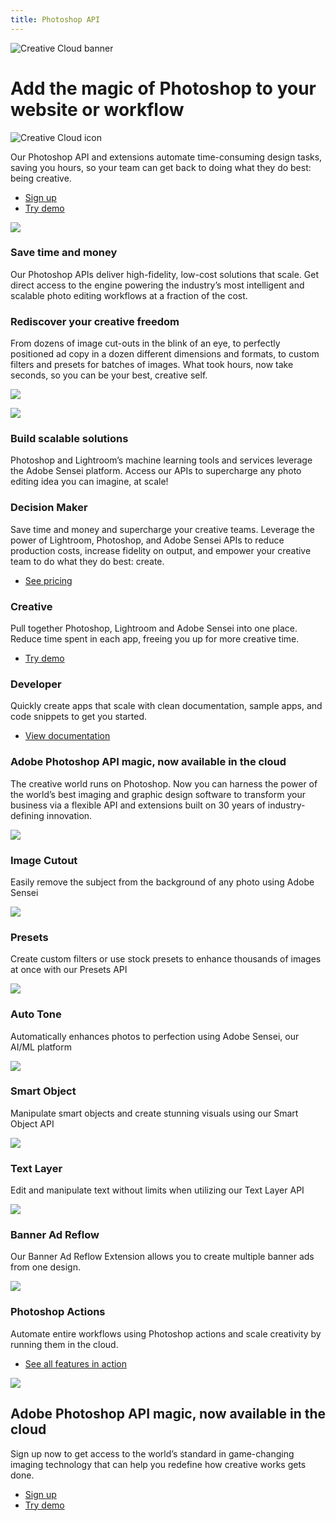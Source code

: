 ```yaml
---
title: Photoshop API 
---
```

 
<Hero slots="image, heading, icon, text, buttons" variant="halfwidth" />

![Creative Cloud banner](images/hero.png)

# Add the magic of Photoshop to your website or workflow

![Creative Cloud icon](https://adobe.io/shared/icons/ps_appicon_64.svg)

Our Photoshop API and extensions automate time-consuming design tasks, saving you hours, so your team can get back to doing what they do best: being creative. 

* [Sign up](signup.md?ref=signup)
* [Try demo](demo.md)


<TextBlock slots="image, heading, text" theme="lightest" />

![](images/save-time-and-money.png)

### Save time and money

Our Photoshop APIs deliver high-fidelity, low-cost solutions that scale. Get direct access to the engine powering the industry’s most intelligent and scalable photo editing workflows at a fraction of the cost.


<TextBlock slots="heading, text, image" theme="lightest" />

### Rediscover your creative freedom

From dozens of image cut-outs in the blink of an eye, to perfectly positioned ad copy in a dozen different dimensions and formats, to custom filters and presets for batches of images. What took hours, now take seconds, so you can be your best, creative self.

![](images/creative-freedom.png)


<TextBlock slots="image, heading, text" theme="lightest" />

![](images/scalable-solutions.png)

### Build scalable solutions

Photoshop and Lightroom’s machine learning tools and services leverage the Adobe Sensei platform. Access our APIs to supercharge any photo editing idea you can imagine, at scale!



<TextBlock slots="heading, text, buttons" width="33%" theme="lightest" isCentered />

### Decision Maker

Save time and money and supercharge your creative teams. Leverage the power of Lightroom, Photoshop, and Adobe Sensei APIs to reduce production costs, increase fidelity on output, and empower your creative team to do what they do best: create.

* [See pricing](pricing.md)



<TextBlock slots="heading, text, buttons" width="33%" theme="lightest" isCentered />

### Creative

Pull together Photoshop, Lightroom and Adobe Sensei into one place. Reduce time spent in each app, freeing you up for more creative time.

* [Try demo](demo.md)



<TextBlock slots="heading, text, buttons" width="33%" theme="lightest" isCentered />

### Developer

Quickly create apps that scale with clean documentation, sample apps, and code snippets to get you started.

* [View documentation](https://github.com/AdobeDocs/photoshop-api-docs)



<TitleBlock slots="heading, text" theme="light" />

### Adobe Photoshop API magic, now available in the cloud

The creative world runs on Photoshop. Now you can harness the power of the world’s best imaging and graphic design software to transform your business via a flexible API and extensions built on 30 years of industry-defining innovation.




<TextBlock slots="image, heading, text" width="25%" theme="light" isCentered />

![](images/image-cutout.png)

### Image Cutout

Easily remove the subject from the background of any photo using Adobe Sensei



<TextBlock slots="image, heading, text" width="25%" theme="light" isCentered />

![](images/presets.png)

### Presets

Create custom filters or use stock presets to enhance thousands of images at once with our Presets API



<TextBlock slots="image, heading, text" width="25%" theme="light" isCentered />

![](images/auto-tone.png)

### Auto Tone

Automatically enhances photos to perfection using Adobe Sensei, our AI/ML platform



<TextBlock slots="image, heading, text" width="25%" theme="light" isCentered />

![](images/smart-object.png)

### Smart Object

Manipulate smart objects and create stunning visuals using our Smart Object API






<TextBlock slots="image, heading, text" width="33%" theme="light" isCentered />

![](images/text-layer.png)

### Text Layer

Edit and manipulate text without limits when utilizing our Text Layer API



<TextBlock slots="image, heading, text" width="33%" theme="light" isCentered />

![](images/ad-reflow.png)

### Banner Ad Reflow

Our Banner Ad Reflow Extension allows you to create multiple banner ads from one design.



<TextBlock slots="image, heading, text, buttons" width="33%" theme="light" isCentered />

![](images/ps-actions.png)

### Photoshop Actions

Automate entire workflows using Photoshop actions and scale creativity by running them in the cloud.

* [See all features in action](demo.md?ref=psactions)




<SummaryBlock slots="image, heading, text, buttons" background="rgb(9, 90, 186)" />

![](images/banner.png)

## Adobe Photoshop API magic, now available in the cloud 

Sign up now to get access to the world’s standard in game-changing imaging technology that can help you redefine how creative works gets done.

* [Sign up](signup.md?ref=signup)
* [Try demo](demo.md)